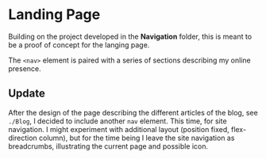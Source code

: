 # Landing Page

Building on the project developed in the **Navigation** folder, this is meant to be a proof of concept for the langing page.

The `<nav>` element is paired with a series of sections describing my online presence.

## Update

After the design of the page describing the different articles of the blog, see `./Blog`, I decided to include another `nav` element. This time, for site navigation. I might experiment with additional layout (position fixed, flex-direction column), but for the time being I leave the site navigation as breadcrumbs, illustrating the current page and possible icon.
